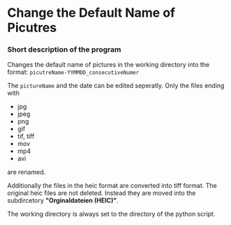# Change the Default Name of Picutres
### Short description of the program
Changes the default name of pictures in the working directory into the format: `picutreName-YYMMDD_consecutiveNumer`

The `pictureName` and the date can be edited seperatly.
Only the files ending with
- jpg
- jpeg
- png
- gif
- tif, tiff
- mov
- mp4
- avi

are renamed.

Additionally the files in the heic format are converted into tiff format.
The original heic files are not deleted.
Instead they are moved into the subdircetory **"Orginaldateien (HEIC)"**.

The working directory is always set to the directory of the python script.
